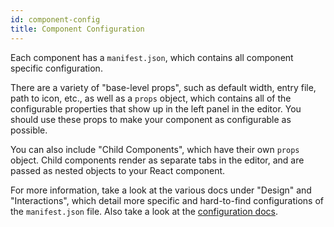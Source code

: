 ```yaml
---
id: component-config
title: Component Configuration
---
```


Each component has a `manifest.json`, which contains all component specific configuration.

There are a variety of "base-level props", such as default width, entry file, path to icon, etc., as well as a `props` object, which contains all of the configurable properties that show up in the left panel in the editor. You should use these props to make your component as configurable as possible.

You can also include "Child Components", which have their own `props` object. Child components render as separate tabs in the editor, and are passed as nested objects to your React component.

For more information, take a look at the various docs under "Design" and "Interactions", which detail more specific and hard-to-find configurations of the `manifest.json` file. Also take a look at the [configuration docs](/docs/configuration/manifest-json).
